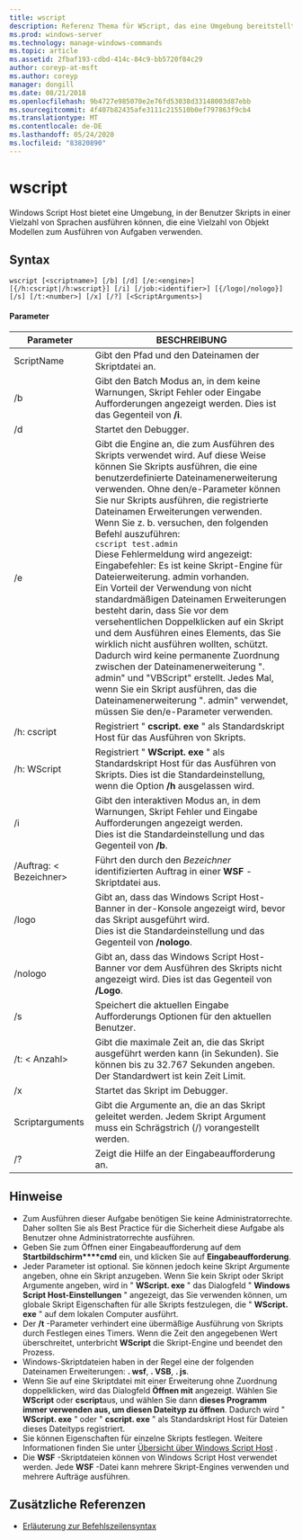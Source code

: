 ```yaml
---
title: wscript
description: Referenz Thema für WScript, das eine Umgebung bereitstellt, in der Benutzer Skripts in einer Vielzahl von Sprachen ausführen können, die eine Vielzahl von Objekt Modellen zum Ausführen von Aufgaben verwenden.
ms.prod: windows-server
ms.technology: manage-windows-commands
ms.topic: article
ms.assetid: 2fbaf193-cdbd-414c-84c9-bb5720f84c29
author: coreyp-at-msft
ms.author: coreyp
manager: dongill
ms.date: 08/21/2018
ms.openlocfilehash: 9b4727e985070e2e76fd53038d33148003d87ebb
ms.sourcegitcommit: 4f407b82435afe3111c215510b0ef797863f9cb4
ms.translationtype: MT
ms.contentlocale: de-DE
ms.lasthandoff: 05/24/2020
ms.locfileid: "83820890"
---
```

# <a name="wscript"></a>wscript



Windows Script Host bietet eine Umgebung, in der Benutzer Skripts in einer Vielzahl von Sprachen ausführen können, die eine Vielzahl von Objekt Modellen zum Ausführen von Aufgaben verwenden.

## <a name="syntax"></a>Syntax

```
wscript [<scriptname>] [/b] [/d] [/e:<engine>] [{/h:cscript|/h:wscript}] [/i] [/job:<identifier>] [{/logo|/nologo}] [/s] [/t:<number>] [/x] [/?] [<ScriptArguments>]
```

#### <a name="parameters"></a>Parameter

|Parameter|BESCHREIBUNG|
|---------|-----------|
|ScriptName|Gibt den Pfad und den Dateinamen der Skriptdatei an.|
|/b|Gibt den Batch Modus an, in dem keine Warnungen, Skript Fehler oder Eingabe Aufforderungen angezeigt werden. Dies ist das Gegenteil von **/i**.|
|/d|Startet den Debugger.|
|/e|Gibt die Engine an, die zum Ausführen des Skripts verwendet wird. Auf diese Weise können Sie Skripts ausführen, die eine benutzerdefinierte Dateinamenerweiterung verwenden. Ohne den/e-Parameter können Sie nur Skripts ausführen, die registrierte Dateinamen Erweiterungen verwenden. Wenn Sie z. b. versuchen, den folgenden Befehl auszuführen:<br>```cscript test.admin```<br>Diese Fehlermeldung wird angezeigt: Eingabefehler: Es ist keine Skript-Engine für Dateierweiterung. admin vorhanden.<br>Ein Vorteil der Verwendung von nicht standardmäßigen Dateinamen Erweiterungen besteht darin, dass Sie vor dem versehentlichen Doppelklicken auf ein Skript und dem Ausführen eines Elements, das Sie wirklich nicht ausführen wollten, schützt. <br>Dadurch wird keine permanente Zuordnung zwischen der Dateinamenerweiterung ". admin" und "VBScript" erstellt. Jedes Mal, wenn Sie ein Skript ausführen, das die Dateinamenerweiterung ". admin" verwendet, müssen Sie den/e-Parameter verwenden.|
|/h: cscript|Registriert " **cscript. exe** " als Standardskript Host für das Ausführen von Skripts.|
|/h: WScript|Registriert " **WScript. exe** " als Standardskript Host für das Ausführen von Skripts. Dies ist die Standardeinstellung, wenn die Option **/h** ausgelassen wird.|
|/i|Gibt den interaktiven Modus an, in dem Warnungen, Skript Fehler und Eingabe Aufforderungen angezeigt werden.</br>Dies ist die Standardeinstellung und das Gegenteil von **/b**.|
|/Auftrag: \< Bezeichner>|Führt den durch den *Bezeichner* identifizierten Auftrag in einer **WSF** -Skriptdatei aus.|
|/logo|Gibt an, dass das Windows Script Host-Banner in der-Konsole angezeigt wird, bevor das Skript ausgeführt wird.</br>Dies ist die Standardeinstellung und das Gegenteil von **/nologo**.|
|/nologo|Gibt an, dass das Windows Script Host-Banner vor dem Ausführen des Skripts nicht angezeigt wird. Dies ist das Gegenteil von **/Logo**.|
|/s|Speichert die aktuellen Eingabe Aufforderungs Optionen für den aktuellen Benutzer.|
|/t: \< Anzahl>|Gibt die maximale Zeit an, die das Skript ausgeführt werden kann (in Sekunden). Sie können bis zu 32.767 Sekunden angeben.</br>Der Standardwert ist kein Zeit Limit.|
|/x|Startet das Skript im Debugger.|
|Scriptarguments|Gibt die Argumente an, die an das Skript geleitet werden. Jedem Skript Argument muss ein Schrägstrich (/) vorangestellt werden.|
|/?|Zeigt die Hilfe an der Eingabeaufforderung an.|

## <a name="remarks"></a>Hinweise

-   Zum Ausführen dieser Aufgabe benötigen Sie keine Administratorrechte. Daher sollten Sie als Best Practice für die Sicherheit diese Aufgabe als Benutzer ohne Administratorrechte ausführen.
-   Geben Sie zum Öffnen einer Eingabeaufforderung auf dem **Startbildschirm****cmd** ein, und klicken Sie auf **Eingabeaufforderung**.
-   Jeder Parameter ist optional. Sie können jedoch keine Skript Argumente angeben, ohne ein Skript anzugeben. Wenn Sie kein Skript oder Skript Argumente angeben, wird in " **WScript. exe** " das Dialogfeld " **Windows Script Host-Einstellungen** " angezeigt, das Sie verwenden können, um globale Skript Eigenschaften für alle Skripts festzulegen, die " **WScript. exe** " auf dem lokalen Computer ausführt.
-   Der **/t** -Parameter verhindert eine übermäßige Ausführung von Skripts durch Festlegen eines Timers. Wenn die Zeit den angegebenen Wert überschreitet, unterbricht **WScript** die Skript-Engine und beendet den Prozess.
-   Windows-Skriptdateien haben in der Regel eine der folgenden Dateinamen Erweiterungen: **. wsf**, **. VSB**, **. js**.
-   Wenn Sie auf eine Skriptdatei mit einer Erweiterung ohne Zuordnung doppelklicken, wird das Dialogfeld **Öffnen mit** angezeigt. Wählen Sie **WScript** oder **cscript**aus, und wählen Sie dann **dieses Programm immer verwenden aus, um diesen Dateityp zu öffnen**. Dadurch wird " **WScript. exe** " oder " **cscript. exe** " als Standardskript Host für Dateien dieses Dateityps registriert.
-   Sie können Eigenschaften für einzelne Skripts festlegen. Weitere Informationen finden Sie unter [Übersicht über Windows Script Host](https://technet.microsoft.com/library/cc738350(v=ws.10).aspx) .
-   Die **WSF** -Skriptdateien können von Windows Script Host verwendet werden. Jede **WSF** -Datei kann mehrere Skript-Engines verwenden und mehrere Aufträge ausführen.

## <a name="additional-references"></a>Zusätzliche Referenzen

- [Erläuterung zur Befehlszeilensyntax](command-line-syntax-key.md)
